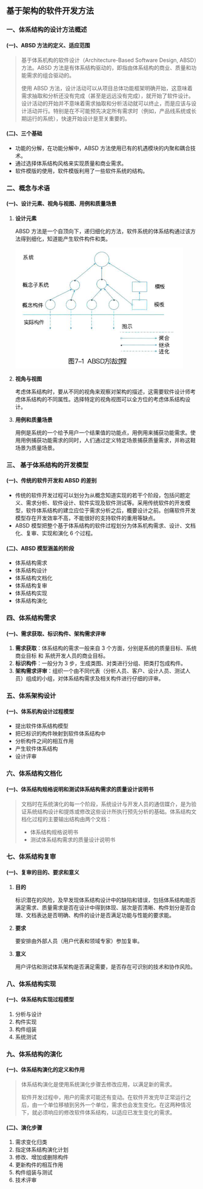 ## 基于架构的软件开发方法

### 一、体系结构的设计方法概述

#### (一)、ABSD 方法的定义、适应范围

> 基于体系机构的软件设计（Architecture-Based Software Design, ABSD）方法。ABSD 方法是有体系结构驱动的，即指由体系结构的商业、质量和功能需求的组合驱动的。
>
> 使用 ABSD 方法，设计活动可以从项目总体功能框架明确开始，这意味着需求抽取和分析还没有完成（甚至是远远没有完成），就开始了软件设计。设计活动的开始并不意味着需求抽取和分析活动就可以终止，而是应该与设计活动并行。特别是在不可能预先决定所有需求时（例如，产品线系统或长期运行的系统），快速开始设计是至关重要的。

#### (二)、三个基础

- 功能的分解，在功能分解中，ABSD 方法使用已有的机遇模块的内聚和耦合技术。
- 通过选择体系结构风格来实现质量和商业需求。
- 软件模版的使用，软件模版利用了一些软件系统的结构。



### 二、概念与术语

#### (一)、设计元素、视角与视图、用例和质量场景

1. **设计元素**

   ABSD 方法是一个自顶向下，递归细化的方法，软件系统的体系结构通过该方法得到细化，知道能产生软件构件和类。

   ![ABSD方法过程](../.images/202412/031616.png)

2. **视角与视图**

   考虑体系结构时，要从不同的视角来观察对架构的描述，这需要软件设计师考虑体系结构的不同属性。选择特定的视角视图可以全方位的考虑体系结构设计。

3. **用例和质量场景**

   用例是系统的一个给予用户一个结果值的功能点，用例用来捕获功能需求。使用用例捕获功能需求的同时，人们通过定义特定场景捕获质量需求，并称这鞋场景为质量场景。



### 三、 基于体系结构的开发模型

#### (一)、传统的软件开发和 ABSD 的差别

- 传统的软件开发过程可以划分为从概念知道实现的若干个阶段，包括问题定义、需求分析、软件设计、软件实现及软件测试等。采用传统软件的开发模型，软件体系结构的建立应位于需求分析之后，概要设计之前。创痛软件开发模型存在开发效率不高，不能很好的支持软件的重用等缺点。
- ABSD 模型把整个基于体系结构的软件过程划分为体系机构需求、设计、文档化、复审、实现和演化 6 个过程。

#### (二)、ABSD 模型涵盖的阶段

- 体系结构需求
- 体系结构设计
- 体系结构文档化
- 体系结构复审
- 体系结构实现
- 体系结构演化



### 四、体系结构需求

#### (一)、需求获取、标识构件、架构需求评审

1. **需求获取**：体系结构的需求一般来自 3 个方面，分别是系统的质量目标、系统商业目标 和 系统开发人员的商业目标。
2. **标识构件**：一般分为 3 步，生成类图、对类进行分组、把类打包成构件。
3. **架构需求评审**：组织一个由不同代表（分析人员、客户、设计人员、测试人员）组成的小组，对体系结构需求及相关构件进行仔细的评审。



### 五、体系架构设计

#### (一)、体系机构设计过程模型

- 提出软件体系结构模型
- 把已标识的构件映射到软件体系结构中
- 分析构件之间的相互作用
- 产生软件体系结构
- 设计评审



### 六、体系结构文档化

#### (一)、体系结构规格说明和测试体系结构需求的质量设计说明书

> 文档时在系统演化的每一个阶段，系统设计与开发人员的通信媒介，是为验证系统结构设计和提炼或修改这些设计所执行预先分析的基础。体系结构文档化过程的主要输出结构由两个文档：
>
> - 体系结构规格说明书
> - 测试体系结构需求的质量设计说明书

### 七、体系结构复审

#### (一)、复审的目的、要求和意义

1. **目的**

   标识潜在的风险，及早发现体系结构设计中的缺陷和错误，包括体系结构能否满足需求、质量需求是否在设计中得到体现、层次是否清晰、构件划分是否合理、文档表达是否明确、构件的设计是否满足功能与性能的要求能。

2. **要求**

   要安排由外部人员（用户代表和领域专家）参加复审。

3. **意义**

   用户评估和测试体系架构是否满足需要，是否存在可识别的技术和协作风险。



### 八、体系结构实现

#### (一)、体系结构实现过程模型

1. 分析与设计
2. 构件实现
3. 构件组装
4. 系统测试



### 九、体系结构的演化

#### (一)、体系结构演化的定义和作用

> 体系结构演化是使用系统演化步骤去修改应用，以满足新的需求。
>
> 软件开发过程中，用户的需求可能还有变动。在软件开发完毕正常运行之后，由一个单位移植到另外一个单位，需求也会发生变化。在这两种情况下，就必须响应的修改软件体系结构，以适应已发生变化的需求。

#### (二)、演化步骤

1. 需求变化归类
2. 指定体系结构演化计划
3. 修改、增加或删除构件
4. 更新构件的相互作用
5. 构件组装与测试
6. 技术评审